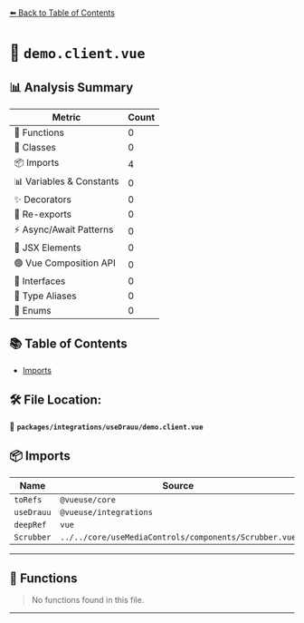 [⬅️ Back to Table of Contents](../../../index.md)

# 📄 `demo.client.vue`

## 📊 Analysis Summary

| Metric | Count |
|--------|-------|
| 🔧 Functions | 0 |
| 🧱 Classes | 0 |
| 📦 Imports | 4 |
| 📊 Variables & Constants | 0 |
| ✨ Decorators | 0 |
| 🔄 Re-exports | 0 |
| ⚡ Async/Await Patterns | 0 |
| 💠 JSX Elements | 0 |
| 🟢 Vue Composition API | 0 |
| 📐 Interfaces | 0 |
| 📑 Type Aliases | 0 |
| 🎯 Enums | 0 |

## 📚 Table of Contents

- [Imports](#imports)

## 🛠️ File Location:
📂 **`packages/integrations/useDrauu/demo.client.vue`**

## 📦 Imports

| Name | Source |
|------|--------|
| `toRefs` | `@vueuse/core` |
| `useDrauu` | `@vueuse/integrations` |
| `deepRef` | `vue` |
| `Scrubber` | `../../core/useMediaControls/components/Scrubber.vue` |


---

## 🔧 Functions

> No functions found in this file.


---